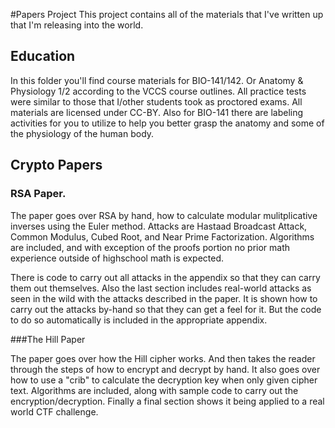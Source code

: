 #Papers Project
This project contains all of the materials that I've written up that I'm releasing into the world.
## Education
In this folder you'll find course materials for BIO-141/142. Or Anatomy & Physiology 1/2 according to the VCCS course outlines. All practice tests were similar to those that I/other students took as proctored exams. All materials are licensed under CC-BY. Also for BIO-141 there are labeling activities for you to utilize to help you better grasp the anatomy and some of the physiology of the human body.

## Crypto Papers
### RSA Paper.
The paper goes over RSA by hand, how to calculate modular mulitplicative inverses using the Euler method. Attacks are Hastaad Broadcast Attack, Common Modulus, Cubed Root, and Near Prime Factorization. Algorithms are included, and with exception of the proofs portion no prior math experience outside of highschool math is expected.

There is code to carry out all attacks in the appendix so that they can carry them out themselves. Also the last section includes real-world attacks as seen in the wild with the attacks described in the paper. It is shown how to carry out the attacks by-hand so that they can get a feel for it. But the code to do so automatically is included in the appropriate appendix.

###The Hill Paper

The paper goes over how the Hill cipher works. And then takes the reader through the steps of how to encrypt and decrypt by hand. It also goes over how to use a "crib" to calculate the decryption key when only given cipher text. Algorithms are included, along with sample code to carry out the encryption/decryption. Finally a final section shows it being applied to a real world CTF challenge.
